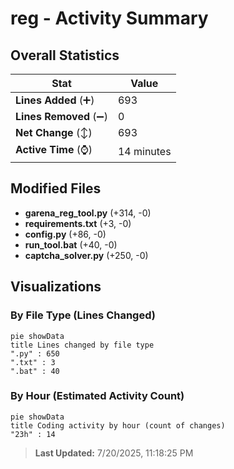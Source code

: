 # reg - Activity Summary 

## Overall Statistics

| Stat                   | Value                                                             |
| ---------------------- | ----------------------------------------------------------------- |
| **Lines Added** (➕)   | 693                                          |
| **Lines Removed** (➖) | 0                                        |
| **Net Change** (↕)    | 693                |
| **Active Time** (⌚)   | 14 minutes |


## Modified Files
- **garena_reg_tool.py** (+314, -0)
- **requirements.txt** (+3, -0)
- **config.py** (+86, -0)
- **run_tool.bat** (+40, -0)
- **captcha_solver.py** (+250, -0)

## Visualizations

### By File Type (Lines Changed)

```mermaid
pie showData
title Lines changed by file type
".py" : 650
".txt" : 3
".bat" : 40
```

### By Hour (Estimated Activity Count)

```mermaid
pie showData
title Coding activity by hour (count of changes)
"23h" : 14
```


> **Last Updated:** 7/20/2025, 11:18:25 PM